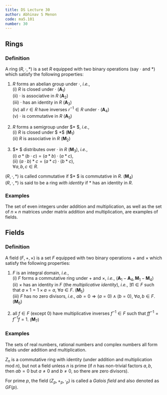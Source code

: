 ```yaml
---
title: DS Lecture 30
author: Abhinav S Menon
code: ma5.101
number: 30
---
```


## Rings
### Definition
A ring $(R, \cdot, * )$ is a set $R$ equipped with two binary operations (say $\cdot$ and $*$) which satisfy the following properties:  
1. $R$ forms an abelian group under $\cdot$, *i.e.*,  
    (i) $R$ is closed under $\cdot$ $(\textbf{A}_1)$  
    (ii) $\cdot$ is associative in $R$ ($\textbf{A}_2$)  
    (iii) $\cdot$ has an identity in $R$ ($\textbf{A}_3$)  
    (iv) all $r \in R$ have inverses $r^{-1} \in R$ under $\cdot$ ($\textbf{A}_4$)  
    (v) $\cdot$ is commutative in $R$ ($\textbf{A}_5$)  

2. $R$ forms a semigroup under $* $, *i.e.*,  
    (i) $R$ is closed under $ *$ ($\textbf{M}_1$)  
    (ii) $R$ is associative in $R$ ($\textbf{M}_2$)  

3. $* $ distributes over $\cdot$ in $R$ ($\textbf{M}_3$), *i.e.*,  
    (i) $a * (b \cdot c) = (a * b) \cdot (a * c)$,  
    (ii) $(a \cdot  b ) * c = (a * c) \cdot (b * c)$,  
    $\forall a,b,c \in R$.
    
    
$(R, \cdot, * )$ is called commutative if $* $ is commutative in $R$. ($\textbf{M}_4$)  
$(R, \cdot, * )$ is said to be a ring *with identity* if $*$ has an identity in $R$.

### Examples
The set of even integers under addition and multiplication, as well as the set of $n \times n$ matrices under matrix addition and multiplication, are examples of fields.

## Fields
### Definition
A field $(F, +, \times)$ is a set $F$ equipped with two binary operations $+$ and $\times$ which satisfy the following properties:  

1. $F$ is an integral domain, *i.e.*,  
    (i) $F$ forms a commutative ring under $+$ and $\times$, *i.e.*, ($\textbf{A}_1-\textbf{A}_4, \textbf{M}_1-\textbf{M}_4$)  
    (ii) $\times$ has an identity in $F$ (the *multiplicative identity*), *i.e.*, $\exists 1 \in F$ such that $a \times  1 = 1 \times a = a$, $\forall a \in F$. ($\textbf{M}_5$)  
    (iii) $F$ has no zero divisors, *i.e.*, $ab = 0 \Rightarrow (a = 0) \wedge (b = 0)$, $\forall a,b \in F$. ($\textbf{M}_6$)  
    
2. all $f \in F$ (except 0) have multiplicative inverses $f^{-1} \in F$ such that $ff^{-1} = f^{-1}f = 1$. ($\textbf{M}_7$)

### Examples
The sets of real numbers, rational numbers and complex numbers all form fields under addition and multiplication.

$Z_n$ is a commutative ring with identity (under addition and multiplication mod $n$), but not a field unless $n$ is prime (if $n$ has non-trivial factors $a, b$, then $ab = 0$ but $a \neq 0$ and $b \neq 0$, so there are zero divisors).

For prime $p$, the field $(Z_p, +_p, \cdot_p)$ is called a *Galois field* and also denoted as $GF(p)$.
